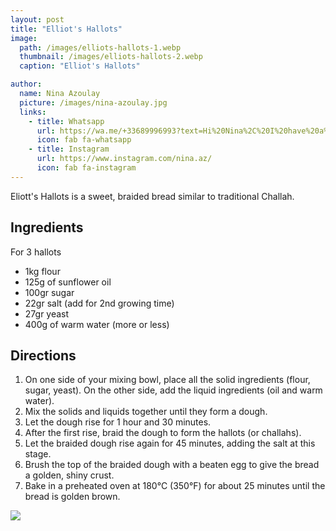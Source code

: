 ```yaml
---
layout: post
title: "Elliot's Hallots"
image:
  path: /images/elliots-hallots-1.webp
  thumbnail: /images/elliots-hallots-2.webp
  caption: "Elliot's Hallots"

author:
  name: Nina Azoulay
  picture: /images/nina-azoulay.jpg
  links:
    - title: Whatsapp
      url: https://wa.me/+33689996993?text=Hi%20Nina%2C%20I%20have%20a%20quick%20question%20about%20your%20Elliot%27s%20Hallots%20recipe
      icon: fab fa-whatsapp
    - title: Instagram
      url: https://www.instagram.com/nina.az/
      icon: fab fa-instagram
---
```


Eliott's Hallots is a sweet, braided bread similar to traditional Challah.

## Ingredients

For 3 hallots

- 1kg flour
- 125g of sunflower oil
- 100gr sugar
- 22gr salt (add for 2nd growing time)
- 27gr yeast
- 400g of warm water (more or less)

## Directions

1. On one side of your mixing bowl, place all the solid ingredients (flour, sugar, yeast). On the other side, add the liquid ingredients (oil and warm water).
2. Mix the solids and liquids together until they form a dough.
3. Let the dough rise for 1 hour and 30 minutes.
4. After the first rise, braid the dough to form the hallots (or challahs).
5. Let the braided dough rise again for 45 minutes, adding the salt at this stage.
6. Brush the top of the braided dough with a beaten egg to give the bread a golden, shiny crust.
7. Bake in a preheated oven at 180°C (350°F) for about 25 minutes until the bread is golden brown.

<img src="/rosies-recipes/images/elliots-hallots-2.webp">
